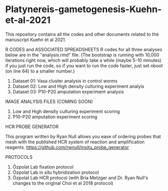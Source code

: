 # Platynereis-gametogenesis-Kuehn-et-al-2021
This repository contains all the codes and other documents related to the manuscript Kuehn et al 2021. 


R CODES and ASSOCIATED SPREADSHEETS
R codes for all three analyses below are in the "analysis.rmd" file. (The bootstrap is running with 10,000 iterations right now, which will probably take a while (maybe 5-10 minutes) if you just run the code, so if you want to run the code faster, just set nboot (on line 64) to a smaller number.)
1) Dataset 01: Vasa cluster analysis in control worms
2) Dataset 02: Low and High density culturing experiment analyis 
3) Dataset 03: P10-P20 amputation experiment analysis


IMAGE ANALYSIS FILES (COMING SOON)
1) Low and High density culturing experiment scoring
2) P10-P20 amputation experiment scoring


HCR PROBE GENERATOR

This program written by Ryan Null allows you ease of ordering probes that mesh with the published HCR system of reaction and amplification reagents. https://github.com/rwnull/insitu_probe_generator 


PROTOCOLS

1) Özpolat Lab fixation protocol
2) Özpolat Lab in situ hybridization protocol
3) Özpolat Lab HCR protocol (with Bria Metzger and Dr. Ryan Null's changes to the original Choi et al 2018 protocol)
